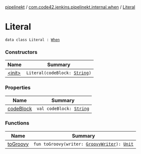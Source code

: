 [pipelinekt](../../index.md) / [com.code42.jenkins.pipelinekt.internal.when](../index.md) / [Literal](./index.md)

# Literal

`data class Literal : `[`When`](../../com.code42.jenkins.pipelinekt.core/-when.md)

### Constructors

| Name | Summary |
|---|---|
| [&lt;init&gt;](-init-.md) | `Literal(codeBlock: `[`String`](https://kotlinlang.org/api/latest/jvm/stdlib/kotlin/-string/index.html)`)` |

### Properties

| Name | Summary |
|---|---|
| [codeBlock](code-block.md) | `val codeBlock: `[`String`](https://kotlinlang.org/api/latest/jvm/stdlib/kotlin/-string/index.html) |

### Functions

| Name | Summary |
|---|---|
| [toGroovy](to-groovy.md) | `fun toGroovy(writer: `[`GroovyWriter`](../../com.code42.jenkins.pipelinekt.core.writer/-groovy-writer/index.md)`): `[`Unit`](https://kotlinlang.org/api/latest/jvm/stdlib/kotlin/-unit/index.html) |
